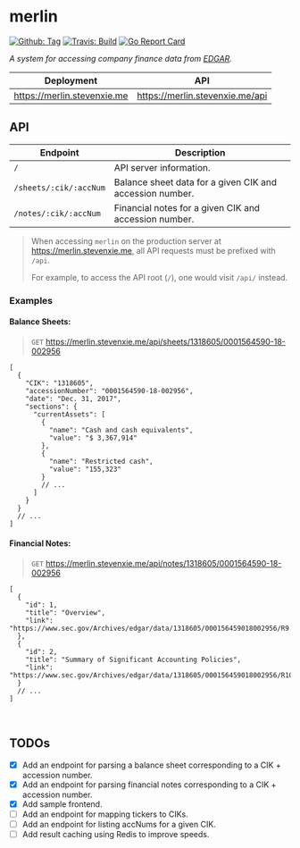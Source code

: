 # merlin

[![Github: Tag][tag-img]][tag]
[![Travis: Build][travis-img]][travis]
[![Go Report Card][grp-img]][grp]

_A system for accessing company finance data from
[EDGAR](https://www.sec.gov/edgar/aboutedgar.htm)._

| Deployment                  | API                             |
| --------------------------- | ------------------------------- |
| https://merlin.stevenxie.me | https://merlin.stevenxie.me/api |

## API

| Endpoint               | Description                                              |
| ---------------------- | -------------------------------------------------------- |
| `/`                    | API server information.                                  |
| `/sheets/:cik/:accNum` | Balance sheet data for a given CIK and accession number. |
| `/notes/:cik/:accNum`  | Financial notes for a given CIK and accession number.    |

> When accessing `merlin` on the production server at
> https://merlin.stevenxie.me, all API requests must be prefixed with `/api`.
>
> For example, to access the API root (`/`), one would visit `/api/` instead.

### Examples

#### Balance Sheets:

> `GET` https://merlin.stevenxie.me/api/sheets/1318605/0001564590-18-002956

```jsonc
[
  {
    "CIK": "1318605",
    "accessionNumber": "0001564590-18-002956",
    "date": "Dec. 31, 2017",
    "sections": {
      "currentAssets": [
        {
          "name": "Cash and cash equivalents",
          "value": "$ 3,367,914"
        },
        {
          "name": "Restricted cash",
          "value": "155,323"
        }
        // ...
      ]
    }
  }
  // ...
]
```

#### Financial Notes:

> `GET` https://merlin.stevenxie.me/api/notes/1318605/0001564590-18-002956

```jsonc
[
  {
    "id": 1,
    "title": "Overview",
    "link": "https://www.sec.gov/Archives/edgar/data/1318605/000156459018002956/R9.htm"
  },
  {
    "id": 2,
    "title": "Summary of Significant Accounting Policies",
    "link": "https://www.sec.gov/Archives/edgar/data/1318605/000156459018002956/R10.htm"
  }
  // ...
]
```

<br />

## TODOs

- [x] Add an endpoint for parsing a balance sheet corresponding to a CIK +
      accession number.
- [x] Add an endpoint for parsing financial notes corresponding to a CIK +
      accession number.
- [x] Add sample frontend.
- [ ] Add an endpoint for mapping tickers to CIKs.
- [ ] Add an endpoint for listing accNums for a given CIK.
- [ ] Add result caching using Redis to improve speeds.

[tag]: https://github.com/stevenxie/merlin/releases
[tag-img]: https://img.shields.io/github/tag/stevenxie/merlin.svg
[travis]: https://travis-ci.com/stevenxie/merlin
[travis-img]: https://travis-ci.com/stevenxie/merlin.svg?branch=master
[grp]: https://goreportcard.com/report/github.com/stevenxie/merlin
[grp-img]: https://goreportcard.com/badge/github.com/stevenxie/merlin
